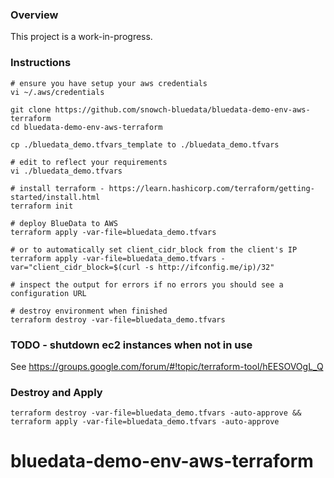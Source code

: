 ### Overview

This project is a work-in-progress.

### Instructions

<!-- language: bash -->

```
# ensure you have setup your aws credentials
vi ~/.aws/credentials

git clone https://github.com/snowch-bluedata/bluedata-demo-env-aws-terraform
cd bluedata-demo-env-aws-terraform

cp ./bluedata_demo.tfvars_template to ./bluedata_demo.tfvars

# edit to reflect your requirements
vi ./bluedata_demo.tfvars 

# install terraform - https://learn.hashicorp.com/terraform/getting-started/install.html
terraform init

# deploy BlueData to AWS
terraform apply -var-file=bluedata_demo.tfvars

# or to automatically set client_cidr_block from the client's IP
terraform apply -var-file=bluedata_demo.tfvars -var="client_cidr_block=$(curl -s http://ifconfig.me/ip)/32"

# inspect the output for errors if no errors you should see a configuration URL

# destroy environment when finished
terraform destroy -var-file=bluedata_demo.tfvars
```

### TODO - shutdown ec2 instances when not in use

See https://groups.google.com/forum/#!topic/terraform-tool/hEESOVOgL_Q

### Destroy and Apply

```
terraform destroy -var-file=bluedata_demo.tfvars -auto-approve && terraform apply -var-file=bluedata_demo.tfvars -auto-approve
```
# bluedata-demo-env-aws-terraform
